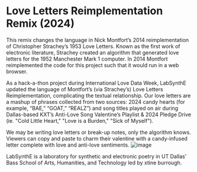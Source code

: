 # Love Letters Reimplementation Remix (2024)
This remix changes the language in Nick Montfort’s 2014 reimplementation of Christopher Strachey’s 1953 Love Letters. Known as the first work of electronic literature, Strachey created an algorithm that generated love letters for the 1952 Manchester Mark 1 computer. In 2014 Montfort reimplemented the code for this project such that it would run in a web browser.

As a hack-a-thon project during International Love Data Week, LabSynthE updated the language of Montfort’s (via Strachey’s) Love Letters Reimplementation, complicating the textual relationship. Our love letters are a mashup of phrases collected from two sources: 2024 candy hearts (for example, “BAE,” “GOAT,” “REALZ”) and song titles played on air during Dallas-based KXT’s Anti-Love Song Valentine’s Playlist & 2024 Pledge Drive (ie. "Cold Little Heart," "Love is a Burden," "Sick of Myself"). 

We may be writing love letters or break-up notes, only the algorithm knows. Viewers can copy and paste to charm their valentine with a candy-infused letter complete with love and anti-love sentiments.
![image](https://github.com/user-attachments/assets/a5359394-6ba4-4872-be77-ce91b6018cf7)

LabSynthE is a laboratory for synthetic and electronic poetry in UT Dallas’ Bass School of Arts, Humanities, and Technology led by xtine burrough.
